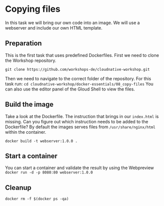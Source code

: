 # Copying files
In this task we will bring our own code into an image.
We will use a webserver and include our own HTML template.

## Preparation
This is the first task that uses predefined Dockerfiles. First we need to clone the Workshop repository.
```
git clone https://github.com/workshops-de/cloudnative-workshop.git
```
Then we need to navigate to the correct folder of the repository. For this task run:
```cd cloudnative-workshop/docker-essentials/08_copy-files```
You can also use the editor panel of the Gloud Shell to view the files.

## Build the image
Take a look at the Dockerfile. The instruction that brings in our `index.html` is missing.
Can you figure out which instruction needs to be added to the Dockerfile?
By default the images serves files from `/usr/share/nginx/html` within the container.

```
docker build -t webserver:1.0.0 .
```

## Start a container
You can start a container and validate the result by using the Webpreview
```docker run -d -p 8080:80 webserver:1.0.0```

## Cleanup
```
docker rm -f $(docker ps -qa)
```